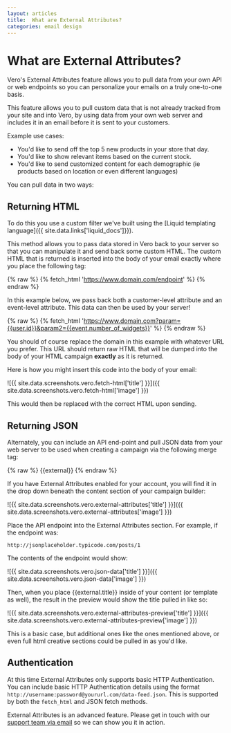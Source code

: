 ```yaml
---
layout: articles
title:  What are External Attributes?
categories: email design
---
```


# What are External Attributes?

Vero's External Attributes feature allows you to pull data from your own API or web endpoints so you can personalize your emails on a truly one-to-one basis.

This feature allows you to pull custom data that is not already tracked from your site and into Vero, by using data from your own web server and includes it in an email before it is sent to your customers.

Example use cases:

- You'd like to send off the top 5 new products in your store that day.
- You'd like to show relevant items based on the current stock.
- You'd like to send customized content for each demographic (ie products based on location or even different languages)

You can pull data in two ways:

## Returning HTML

To do this you use a custom filter we've built using the [Liquid templating language]({{ site.data.links['liquid_docs']}}).

This method allows you to pass data stored in Vero back to your server so that you can manipulate it and send back some custom HTML. The custom HTML that is returned is inserted into the body of your email exactly where you place the following tag:

{% raw %}
	{% fetch_html 'https://www.domain.com/endpoint' %}
{% endraw %}

In this example below, we pass back both a customer-level attribute and an event-level attribute. This data can then be used by your server!

{% raw %}
	{% fetch_html 'https://www.domain.com?param={{user.id}}&param2={{event.number_of_widgets}}' %}
{% endraw %}

You should of course replace the domain in this example with whatever URL you prefer. This URL should return raw HTML that will be dumped into the body of your HTML campaign **exactly** as it is returned.

Here is how you might insert this code into the body of your email:

![{{ site.data.screenshots.vero.fetch-html['title'] }}]({{ site.data.screenshots.vero.fetch-html['image'] }})

This would then be replaced with the correct HTML upon sending.

## Returning JSON

Alternately, you can include an API end-point and pull JSON data from your web server to be used when creating a campaign via the following merge tag:

{% raw %}
	{{external}}
{% endraw %} 

If you have External Attributes enabled for your account, you will find it in the drop down beneath the content section of your campaign builder:

![{{ site.data.screenshots.vero.external-attributes['title'] }}]({{ site.data.screenshots.vero.external-attributes['image'] }})

Place the API endpoint into the External Attributes section. For example, if the endpoint was:

	http://jsonplaceholder.typicode.com/posts/1

The contents of the endpoint would show:

![{{ site.data.screenshots.vero.json-data['title'] }}]({{ site.data.screenshots.vero.json-data['image'] }})

Then, when you place {{external.title}} inside of your content (or template as well), the result in the preview would show the title pulled in like so:

![{{ site.data.screenshots.vero.external-attributes-preview['title'] }}]({{ site.data.screenshots.vero.external-attributes-preview['image'] }})

This is a basic case, but additional ones like the ones mentioned above, or even full html creative sections could be pulled in as you'd like.

## Authentication

At this time External Attributes only supports basic HTTP Authentication. You can include basic HTTP Authentication details using the format `http://username:password@yoururl.com/data-feed.json`. This is supported by both the `fetch_html` and JSON fetch methods.

External Attributes is an advanced feature. Please get in touch with our 
[support team via email](mailto:support@getvero.com) so we can show you it in action.
